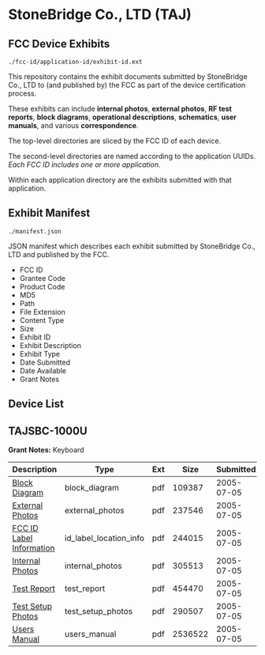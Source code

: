 # StoneBridge Co., LTD (TAJ)
## FCC Device Exhibits

```
./fcc-id/application-id/exhibit-id.ext
```

This repository contains the exhibit documents submitted by StoneBridge Co., LTD to (and published by) the FCC as part of the device certification process.

These exhibits can include **internal photos**, **external photos**, **RF test reports**, **block diagrams**, **operational descriptions**, **schematics**, **user manuals**, and various **correspondence**.

The top-level directories are sliced by the FCC ID of each device.

The second-level directories are named according to the application UUIDs. *Each FCC ID includes one or more application.*

Within each application directory are the exhibits submitted with that application. 

## Exhibit Manifest

```
./manifest.json
```

JSON manifest which describes each exhibit submitted by StoneBridge Co., LTD and published by the FCC.

- FCC ID
- Grantee Code
- Product Code
- MD5
- Path
- File Extension
- Content Type
- Size
- Exhibit ID
- Exhibit Description
- Exhibit Type
- Date Submitted
- Date Available
- Grant Notes

## Device List
## TAJSBC-1000U
**Grant Notes:** Keyboard

| Description | Type | Ext | Size | Submitted | Available |
| ----------- | ---- | --- | ---- | --------- | --------- |
| [Block Diagram](TAJSBC-1000U/c37f7f3541b81d0016d1103a0e84e619/558794.pdf) | block_diagram | pdf | 109387 | 2005-07-05 | 2005-07-02 |
| [External Photos](TAJSBC-1000U/c37f7f3541b81d0016d1103a0e84e619/558795.pdf) | external_photos | pdf | 237546 | 2005-07-05 | 2005-07-02 |
| [FCC ID Label Information](TAJSBC-1000U/c37f7f3541b81d0016d1103a0e84e619/558796.pdf) | id_label_location_info | pdf | 244015 | 2005-07-05 | 2005-07-02 |
| [Internal Photos](TAJSBC-1000U/c37f7f3541b81d0016d1103a0e84e619/558797.pdf) | internal_photos | pdf | 305513 | 2005-07-05 | 2005-07-02 |
| [Test Report](TAJSBC-1000U/c37f7f3541b81d0016d1103a0e84e619/558798.pdf) | test_report | pdf | 454470 | 2005-07-05 | 2005-07-02 |
| [Test Setup Photos](TAJSBC-1000U/c37f7f3541b81d0016d1103a0e84e619/558799.pdf) | test_setup_photos | pdf | 290507 | 2005-07-05 | 2005-07-02 |
| [Users Manual](TAJSBC-1000U/c37f7f3541b81d0016d1103a0e84e619/558800.pdf) | users_manual | pdf | 2536522 | 2005-07-05 | 2005-07-02 |
